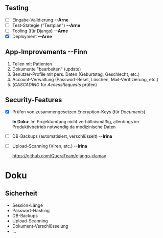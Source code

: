 ## Testing

* [ ] Eingabe-Validierung **--Arne**
* [ ] Test-Stategie ("Testplan") **--Arne**
* [ ] Tooling (für Django) **--Arne**
* [x] Deployment **--Arne**

## App-Improvements **--Finn**

1. Teilen mit Patienten
2. Dokumente "bearbeiten" (update)
3. Benutzer-Profile mit pers. Daten (Geburtstag, Geschlecht, etc.)
4. Account-Verwaltung (Passwort-Reset, Löschen, Mail-Verifizierung, etc.)
5. (*CASCADING* für *AccessRequests* prüfen)

## Security-Features

* [x] Prüfen von zusammengesetzen Encryption-Keys (für *Documents*)

    **In Doku**: Im Projektumfang nicht verhältnismäßig, allerdings im Produktivbetrieb notwendig da medizinische Daten

* [ ] DB-Backups (automatisiert, verschlüsselt) **--Irina**
* [ ] Upload-Scanning (Viren, etc.) **--Irina**

    <https://github.com/QueraTeam/django-clamav>

# Doku

## Sicherheit

* Session-Länge
* Passwort-Hashing
* DB-Backups
* Upload-Scanning
* Dokument-Verschlüsselung
* ...

